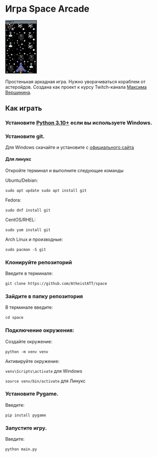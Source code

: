 # Игра Space Arcade

<img src="space.png" alt="Логотип GitHub" width="100">


Простенькая аркадная игра. Нужно уворачиваться кораблем от астеройдов. Создана как проект к курсу Twitch-канала [Максима Вершинина](https://www.twitch.tv/wozborn).

## Как играть

### Установите [Python 3.10+](https://www.python.org) если вы используете Windows.

### Установите git.

Для Windows скачайте и установите с [официального сайта](https://git-scm.com)

#### Для линукс

Откройте терминал и выполните следующие команды

Ubuntu/Debian:

`sudo apt update
sudo apt install git`

Fedora:

`sudo dnf install git`

CentOS/RHEL:

`sudo yum install git`

Arch Linux и производные:

`sudo pacman -S git`

### Клонируйте репозиторий

Введите в терминале:

`git clone https://github.com/AtheistATT/space`

### Зайдите в папку репозитория

В терминале введите:

`cd space`

### Подключение окружения:

Создайте окружение:

`python -m venv venv`

Активируйте окружение:

`venv\Scripts\activate` для Windows

`source venv/bin/activate` для Линукс

### Установите Pygame.

Введите:

`pip install pygame`

### Запустите игру.

Введите:

`python main.py`
